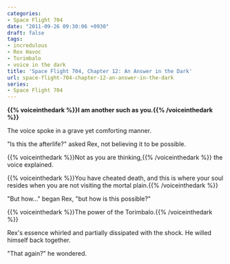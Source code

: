 ```yaml
---
categories:
- Space Flight 704
date: "2011-09-26 09:30:06 +0930"
draft: false
tags:
- incredulous
- Rex Havoc
- Torimbalo
- voice in the dark
title: 'Space Flight 704, Chapter 12: An Answer in the Dark'
url: space-flight-704-chapter-12-an-answer-in-the-dark
series:
- Space Flight 704
---
```

**{{% voiceinthedark %}}I am another such as you.{{% /voiceinthedark %}}**

The voice spoke in a grave yet comforting manner.

"Is this the afterlife?" asked Rex, not believing it to be possible.

{{% voiceinthedark %}}Not as you are thinking,{{% /voiceinthedark %}} the voice explained.

{{% voiceinthedark %}}You have cheated death, and this is where your soul resides when you are not visiting the mortal plain.{{% /voiceinthedark %}}

"But how..." began Rex, "but how is this possible?"

{{% voiceinthedark %}}The power of the Torimbalo.{{% /voiceinthedark %}}

Rex's essence whirled and partially dissipated with the shock. He willed himself back together.

"That again?" he wondered.
